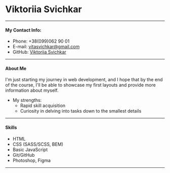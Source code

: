 # Viktoriia Svichkar
---
#### My Contact Info:
* Phone: +38(099)062 90 01
* E-mail: vitasvichkar@gmail.com
* GitHub: [Viktoriia Svichkar](https://github.com/VitaSvichkar)
---
#### About Me
I'm just starting my journey in web development, and I hope that by the end of the course, I'll be able to showcase my first layouts and provide more information about myself.
* My strengths:
    * Rapid skill acquisition
    * Curiosity in delving into tasks down to the smallest details
---
#### Skills
* HTML
* CSS (SASS/SCSS, BEM)
* Basic JavaScript
* Git/GitHub
* Photoshop, Figma
---